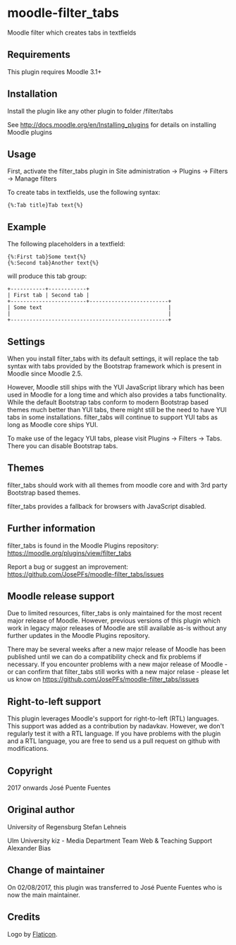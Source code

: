 moodle-filter_tabs
===================

Moodle filter which creates tabs in textfields


Requirements
------------

This plugin requires Moodle 3.1+


Installation
------------

Install the plugin like any other plugin to folder
/filter/tabs

See http://docs.moodle.org/en/Installing_plugins for details on installing Moodle plugins


Usage
-----

First, activate the filter_tabs plugin in Site administration -> Plugins -> Filters -> Manage filters

To create tabs in textfields, use the following syntax:
```
{%:Tab title}Tab text{%}
```


Example
-------

The following placeholders in a textfield:

```
{%:First tab}Some text{%}
{%:Second tab}Another text{%}
```

will produce this tab group:

```
+-----------+------------+
| First tab | Second tab |
+------------------------+-------------------------+
| Some text                                        |
|                                                  |
+--------------------------------------------------+
```


Settings
--------

When you install filter_tabs with its default settings, it will replace the tab syntax with tabs provided by the Bootstrap framework which is present in Moodle since Moodle 2.5.

However, Moodle still ships with the YUI JavaScript library which has been used in Moodle for a long time and which also provides a tabs functionality.
While the default Bootstrap tabs conform to modern Bootstrap based themes much better than YUI tabs, there might still be the need to have YUI tabs in some installations. filter_tabs will continue to support YUI tabs as long as Moodle core ships YUI.

To make use of the legacy YUI tabs, please visit Plugins -> Filters -> Tabs.
There you can disable Bootstrap tabs.


Themes
------

filter_tabs should work with all themes from moodle core and with 3rd party Bootstrap based themes.

filter_tabs provides a fallback for browsers with JavaScript disabled.


Further information
-------------------

filter_tabs is found in the Moodle Plugins repository: https://moodle.org/plugins/view/filter_tabs

Report a bug or suggest an improvement: https://github.com/JosePFs/moodle-filter_tabs/issues


Moodle release support
----------------------

Due to limited resources, filter_tabs is only maintained for the most recent major release of Moodle. However, previous versions of this plugin which work in legacy major releases of Moodle are still available as-is without any further updates in the Moodle Plugins repository.

There may be several weeks after a new major release of Moodle has been published until we can do a compatibility check and fix problems if necessary. If you encounter problems with a new major release of Moodle - or can confirm that filter_tabs still works with a new major relase - please let us know on https://github.com/JosePFs/moodle-filter_tabs/issues


Right-to-left support
---------------------

This plugin leverages Moodle's support for right-to-left (RTL) languages. This support was added as a contribution by nadavkav.
However, we don't regularly test it with a RTL language. If you have problems with the plugin and a RTL language, you are free to send us a pull request on github with modifications.


Copyright
---------

2017 onwards José Puente Fuentes


Original author
---------------

University of Regensburg
Stefan Lehneis

Ulm University
kiz - Media Department
Team Web & Teaching Support
Alexander Bias


Change of maintainer
---------------------

On 02/08/2017, this plugin was transferred to José Puente Fuentes who is now the main maintainer.


Credits
-------

Logo by <a href="http://www.flaticon.com/">Flaticon</a>.